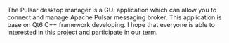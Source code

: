 The Pulsar desktop manager is a GUI application which can allow you to connect and manage Apache Pulsar messaging broker. This application is base on Qt6 C++ framework developing. I hope that everyone is able to interested in this project and participate in our term.
